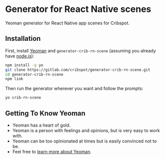 # Generator for React Native scenes

Yeoman generator for React Native app scenes for Cribspot.

## Installation

First, install [Yeoman](http://yeoman.io) and `generator-crib-rn-scene`
(assuming you already have [node.js](https://nodejs.org/)):

```bash
npm install -g yo
git clone https://gitlab.com/cribspot/generator-crib-rn-scene.git
cd generator-crib-rn-scene
npm link
```

Then run the generator wherever you want and follow the prompts:

```bash
yo crib-rn-scene
```

## Getting To Know Yeoman

 * Yeoman has a heart of gold.
 * Yeoman is a person with feelings and opinions, but is very easy to work with.
 * Yeoman can be too opinionated at times but is easily convinced not to be.
 * Feel free to [learn more about Yeoman](http://yeoman.io/).
